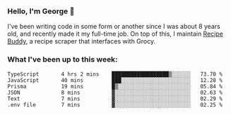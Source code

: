 ### Hello, I'm George 👋

I've been writing code in some form or another since I was about 8 years old, and recently made it my full-time job. On top of this, I maintain [Recipe Buddy](https://github.com/georgegebbett/recipe-buddy), a recipe scraper that interfaces with Grocy.  

<!--
**georgegebbett/georgegebbett** is a ✨ _special_ ✨ repository because its `README.md` (this file) appears on your GitHub profile.

Here are some ideas to get you started:

- 🔭 I’m currently working on ...
- 🌱 I’m currently learning ...
- 👯 I’m looking to collaborate on ...
- 🤔 I’m looking for help with ...
- 💬 Ask me about ...
- 📫 How to reach me: ...
- 😄 Pronouns: ...
- ⚡ Fun fact: ...
-->

### What I've been up to this week:
<!--START_SECTION:waka-->

```text
TypeScript       4 hrs 2 mins    ██████████████████▒░░░░░░   73.70 %
JavaScript       40 mins         ███░░░░░░░░░░░░░░░░░░░░░░   12.28 %
Prisma           19 mins         █▒░░░░░░░░░░░░░░░░░░░░░░░   05.84 %
JSON             8 mins          ▓░░░░░░░░░░░░░░░░░░░░░░░░   02.63 %
Text             7 mins          ▓░░░░░░░░░░░░░░░░░░░░░░░░   02.29 %
.env file        7 mins          ▓░░░░░░░░░░░░░░░░░░░░░░░░   02.25 %
```

<!--END_SECTION:waka-->
